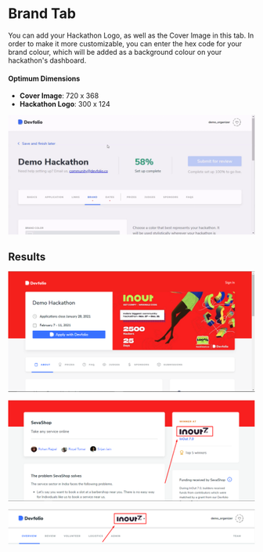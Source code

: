 # Brand Tab

You can add your Hackathon Logo, as well as the Cover Image in this tab. In order to make it more customizable, you can enter the hex code for your brand colour, which will be added as a background colour on your hackathon's dashboard.

#### Optimum Dimensions

* **Cover Image**: 720 x 368
* **Hackathon Logo**: 300 x 124

![](../../.gitbook/assets/brand.gif)

## Results

![Cover Image showcased on your hackathon&apos;s Microsite](../../.gitbook/assets/image%20%2851%29.png)

![Hackathon Logo showcased on the project submission page](../../.gitbook/assets/image%20%2838%29.png)

![Hackathon Logo showcased on your Dashboard](../../.gitbook/assets/image%20%2856%29.png)

